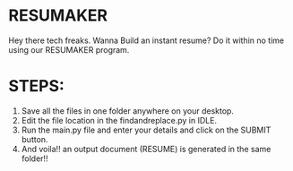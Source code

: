 # RESUMAKER

Hey there tech freaks. Wanna Build an instant resume? Do it within no time using our RESUMAKER program.

# STEPS:

1. Save all the files in one folder anywhere on your desktop.
2. Edit the file location in the findandreplace.py in IDLE.
3. Run the main.py file and enter your details and click on the SUBMIT button.
4. And voila!! an output document (RESUME) is generated in the same folder!!
